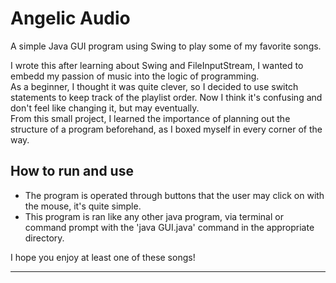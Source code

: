 # Angelic Audio

A simple Java GUI program using Swing to play some of my favorite songs.

I wrote this after learning about Swing and FileInputStream, I wanted to embedd my passion of music into the logic of programming.<br/>
As a beginner, I thought it was quite clever, so I decided to use switch statements to keep track of the playlist order. Now I think it's confusing and don't feel like changing it, but may eventually.<br/>
From this small project, I learned the importance of planning out the structure of a program beforehand, as I boxed myself in every corner of the way.

<h2>How to run and use</h2>
<ul>
<li>The program is operated through buttons that the user may click on with the mouse, it's quite simple.</li>
<li>This program is ran like any other java program, via terminal or command prompt with the 'java GUI.java' command in the appropriate directory.</li>
</ul>

I hope you enjoy at least one of these songs!
<hr/>
